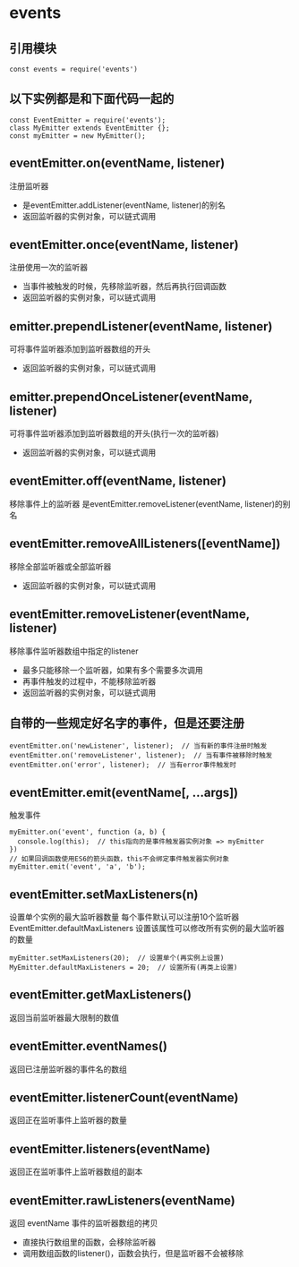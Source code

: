# events

## 引用模块
```
const events = require('events')
```
## 以下实例都是和下面代码一起的
```
const EventEmitter = require('events');
class MyEmitter extends EventEmitter {};
const myEmitter = new MyEmitter();
```

## eventEmitter.on(eventName, listener)  
  注册监听器
- 是eventEmitter.addListener(eventName, listener)的别名
- 返回监听器的实例对象，可以链式调用


## eventEmitter.once(eventName, listener)  
  注册使用一次的监听器
- 当事件被触发的时候，先移除监听器，然后再执行回调函数
- 返回监听器的实例对象，可以链式调用 

## emitter.prependListener(eventName, listener)  
  可将事件监听器添加到监听器数组的开头
- 返回监听器的实例对象，可以链式调用 

## emitter.prependOnceListener(eventName, listener)  
  可将事件监听器添加到监听器数组的开头(执行一次的监听器)
- 返回监听器的实例对象，可以链式调用 

## eventEmitter.off(eventName, listener)  
  移除事件上的监听器
是eventEmitter.removeListener(eventName, listener)的别名

## eventEmitter.removeAllListeners([eventName])  
  移除全部监听器或全部监听器
- 返回监听器的实例对象，可以链式调用 

## eventEmitter.removeListener(eventName, listener)  
  移除事件监听器数组中指定的listener
- 最多只能移除一个监听器，如果有多个需要多次调用
- 再事件触发的过程中，不能移除监听器
- 返回监听器的实例对象，可以链式调用 

## 自带的一些规定好名字的事件，但是还要注册
```
eventEmitter.on('newListener', listener);  // 当有新的事件注册时触发
eventEmitter.on('removeListener', listener);  // 当有事件被移除时触发
eventEmitter.on('error', listener);  // 当有error事件触发时
```

## eventEmitter.emit(eventName[, ...args])  
  触发事件
```
myEmitter.on('event', function (a, b) {
  console.log(this);  // this指向的是事件触发器实例对象 => myEmitter
})
// 如果回调函数使用ES6的箭头函数，this不会绑定事件触发器实例对象
myEmitter.emit('event', 'a', 'b');
```

## eventEmitter.setMaxListeners(n)  
  设置单个实例的最大监听器数量
每个事件默认可以注册10个监听器
EventEmitter.defaultMaxListeners 设置该属性可以修改所有实例的最大监听器的数量
```
myEmitter.setMaxListeners(20);  // 设置单个(再实例上设置)
MyEmitter.defaultMaxListeners = 20;  // 设置所有(再类上设置)

```

## eventEmitter.getMaxListeners()  
  返回当前监听器最大限制的数值

## eventEmitter.eventNames()  
  返回已注册监听器的事件名的数组

## eventEmitter.listenerCount(eventName)  
  返回正在监听事件上监听器的数量

## eventEmitter.listeners(eventName)  
  返回正在监听事件上监听器数组的副本

## eventEmitter.rawListeners(eventName)  
  返回 eventName 事件的监听器数组的拷贝
- 直接执行数组里的函数，会移除监听器
- 调用数组函数的listener()，函数会执行，但是监听器不会被移除